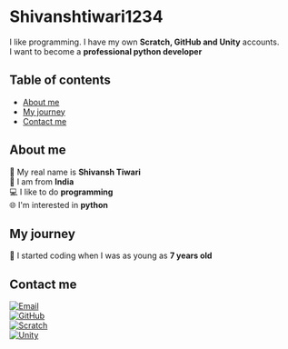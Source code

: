# Shivanshtiwari1234

I like programming. I have my own **Scratch, GitHub and Unity** accounts.  
I want to become a **professional python developer**

## Table of contents
- [About me](#about-me)
- [My journey](#my-journey)
- [Contact me](#contact-me)

## About me
👤 My real name is **Shivansh Tiwari**  
📍 I am from **India**  
💻 I like to do **programming**  
🌐 I'm interested in **python**

## My journey
🧠 I started coding when I was as young as **7 years old**

## Contact me
[![Email](https://img.shields.io/badge/Email-shivansh.jmis%40gmail.com-red?style=flat-square&logo=gmail)](mailto:shivansh.jmis@gmail.com)  
[![GitHub](https://img.shields.io/badge/GitHub-Shivanshtiwari1234-181717?style=flat-square&logo=github)](https://github.com/Shivanshtiwari1234)  
[![Scratch](https://img.shields.io/badge/Scratch-Shivanshtiwari1234-FFA500?style=flat-square&logo=scratch)](https://scratch.mit.edu/users/Shivanshtiwari1234)  
[![Unity](https://img.shields.io/badge/Unity-Shivanshtiwari1234-black?style=flat-square&logo=unity)](https://connect.unity.com/u/Shivanshtiwari1234)
